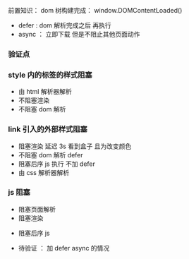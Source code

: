 前置知识：
dom 树构建完成： window.DOMContentLoaded()

- defer : dom 解析完成之后 再执行
- async ： 立即下载 但是不阻止其他页面动作

### 验证点

### style 内的标签的样式阻塞

- 由 html 解析器解析
- 不阻塞渲染
- 不阻塞 dom 解析

### link 引入的外部样式阻塞

- 阻塞渲染
  延迟 3s 看到盒子 且为改变颜色
- 不阻塞 dom 解析
  defer
- 阻塞后序 js 执行
  不加 defer
- 由 css 解析器解析

### js 阻塞

- 阻塞页面解析
- 阻塞渲染

* 阻塞后序 js

- 待验证 ： 加 defer async 的情况
